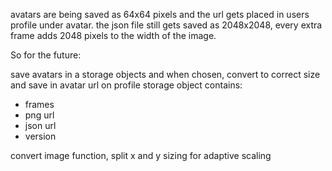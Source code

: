 avatars are being saved as 64x64 pixels and the url gets placed in users profile under avatar.
the json file still gets saved as 2048x2048, every extra frame adds 2048 pixels to the width of the image.

So for the future:

save avatars in a storage objects and when chosen, convert to correct size and save in avatar url on profile
storage object contains:

- frames
- png url
- json url
- version

convert image function, split x and y sizing for adaptive scaling

